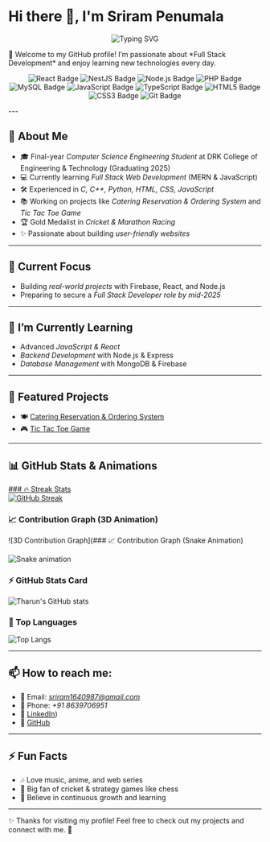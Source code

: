 # Hi there 👋, I'm Sriram Penumala  
<p align="center">
  <img src="https://readme-typing-svg.herokuapp.com?font=Fira+Code&pause=1000&color=00D4AA&center=true&vCenter=true&width=435&lines=Full-Stack+Developer;React+%7C+NestJS+%7C+PHP+%7C+MySQL;Always+Learning+New+Technologies" alt="Typing SVG" />
</p>
🌟 Welcome to my GitHub profile! I’m passionate about *Full Stack Development* and enjoy learning new technologies every day.  
<p align="center">
  <img src="https://img.shields.io/badge/React-20232A?style=for-the-badge&logo=react&logoColor=61DAFB" alt="React Badge" />
  <img src="https://img.shields.io/badge/NestJS-E0234E?style=for-the-badge&logo=nestjs&logoColor=white" alt="NestJS Badge" />
  <img src="https://img.shields.io/badge/Node.js-339933?style=for-the-badge&logo=node.js&logoColor=white" alt="Node.js Badge" />
  <img src="https://img.shields.io/badge/PHP-777BB4?style=for-the-badge&logo=php&logoColor=white" alt="PHP Badge" />
  <img src="https://img.shields.io/badge/MySQL-4479A1?style=for-the-badge&logo=mysql&logoColor=white" alt="MySQL Badge" />
  <img src="https://img.shields.io/badge/JavaScript-F7DF1E?style=for-the-badge&logo=javascript&logoColor=black" alt="JavaScript Badge" />
  <img src="https://img.shields.io/badge/TypeScript-007ACC?style=for-the-badge&logo=typescript&logoColor=white" alt="TypeScript Badge" />
  <img src="https://img.shields.io/badge/HTML5-E34F26?style=for-the-badge&logo=html5&logoColor=white" alt="HTML5 Badge" />
  <img src="https://img.shields.io/badge/CSS3-1572B6?style=for-the-badge&logo=css3&logoColor=white" alt="CSS3 Badge" />
  <img src="https://img.shields.io/badge/Git-F05032?style=for-the-badge&logo=git&logoColor=white" alt="Git Badge" />
</p>
---

## 🚀 About Me
- 🎓 Final-year *Computer Science Engineering Student* at DRK College of Engineering & Technology (Graduating 2025)  
- 💻 Currently learning *Full Stack Web Development* (MERN & JavaScript)  
- 🛠 Experienced in *C, C++, Python, HTML, CSS, JavaScript*  
- 📚 Working on projects like *Catering Reservation & Ordering System* and *Tic Tac Toe Game*  
- 🏆 Gold Medalist in *Cricket & Marathon Racing*  
- ✨ Passionate about building *user-friendly websites*  

---

## 🔭 Current Focus
- Building *real-world projects* with Firebase, React, and Node.js  
- Preparing to secure a *Full Stack Developer role by mid-2025*  

---

## 🌱 I’m Currently Learning
- Advanced *JavaScript & React*  
- *Backend Development* with Node.js & Express  
- *Database Management* with MongoDB & Firebase  

---

## 📂 Featured Projects
- 🍽 [Catering Reservation & Ordering System](](https://github.com/Sriram9010/catering-reservation-app-project.git))  
- 🎮 [Tic Tac Toe Game](https://github.com/Sriram9010/tic-tac-toe-game.git)    

---

## 📊 GitHub Stats & Animations  

[### 🔥 Streak Stats  
![GitHub Streak](https://github-readme-streak-stats.herokuapp.com/?user=Sriram9010&theme=tokyonight&hide_border=true)  ](https://github-readme-streak-stats.herokuapp.com?user=Sriram9010&theme=tokyonight&hide_border=true
)

### 📈 Contribution Graph (3D Animation)  
![3D Contribution Graph](### 📈 Contribution Graph (Snake Animation)

![Snake animation](https://github.com/Sriram9010/Sriram9010/blob/output/github-contribution-grid-snake.svg)
  

### ⚡ GitHub Stats Card  
![Tharun's GitHub stats](https://github-readme-stats.vercel.app/api?username=Sriram9010&show_icons=true&theme=radical&hide_border=true)  

### 🚀 Top Languages  
![Top Langs](https://github-readme-stats.vercel.app/api/top-langs/?username=Sriram9010&layout=compact&theme=radical&hide_border=true)  

---

## 📫 How to reach me:
- 📧 Email: *sriram1640987@gmail.com*  
- 📱 Phone: *+91 8639706951*  
- 💼 [LinkedIn](https://www.linkedin.com/in/sriram-penumala/))   
- 🐙 [GitHub](https://github.com/Sriram9010)  

---

## ⚡ Fun Facts
- 🎶 Love music, anime, and web series  
- 🏏 Big fan of cricket & strategy games like chess  
- 🌱 Believe in continuous growth and learning  

---

✨ Thanks for visiting my profile! Feel free to check out my projects and connect with me. 🚀
